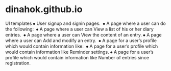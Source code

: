 # dinahok.github.io
 UI templates 
⦁	 User signup and signin pages.  
⦁	A page where a user can do the following:  
⦁	A page where a user can View a list of his or her diary entries. 
⦁	  A page where a user can View the content of an entry.
⦁	 A page where a user can Add and modify an entry.  
⦁	 A page for a user’s profile which would contain information like: 
⦁	A page for a user’s profile which would contain information like  Reminder settings.
⦁	A page for a user’s profile which would contain information like Number of entries since registration.   
